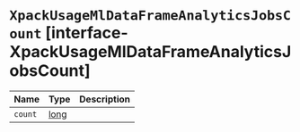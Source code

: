 # `XpackUsageMlDataFrameAnalyticsJobsCount` [interface-XpackUsageMlDataFrameAnalyticsJobsCount]

| Name | Type | Description |
| - | - | - |
| `count` | [long](./long.md) | &nbsp; |
